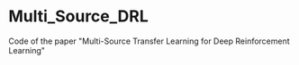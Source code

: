 # Multi_Source_DRL
Code of the paper "Multi-Source Transfer Learning for Deep Reinforcement Learning"
